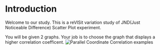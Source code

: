 # Introduction

Welcome to our study. This is a reVISit variation study of JND(Just Noticeable Difference) Scatter Plot experiment.

You will be given 2 graphs. Your job is to choose the graph that displays a higher correlation coefficent.
![Parallel Coordinate Correlation examples](./assets/ParallelCoodinateCorrelations.png)
